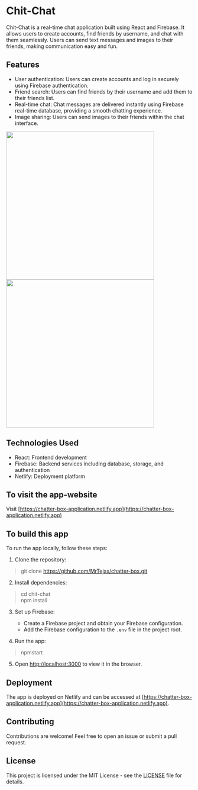 # Chit-Chat

Chit-Chat is a real-time chat application built using React and Firebase. It allows users to create accounts, find friends by username, and chat with them seamlessly. Users can send text messages and images to their friends, making communication easy and fun.

## Features

- User authentication: Users can create accounts and log in securely using Firebase authentication.
- Friend search: Users can find friends by their username and add them to their friends list.
- Real-time chat: Chat messages are delivered instantly using Firebase real-time database, providing a smooth chatting experience.
- Image sharing: Users can send images to their friends within the chat interface.


<image src="https://github.com/MrTejas/chatter-box/assets/72248519/1e6d5b14-fd0e-4a75-bc85-d7d213cb0a4f" width="400">
<image src="https://github.com/MrTejas/chatter-box/assets/72248519/dc189de4-318d-4623-9a0b-1df920f9dd3f" width="400">
   

## Technologies Used

- React: Frontend development
- Firebase: Backend services including database, storage, and authentication
- Netlify: Deployment platform



## To visit the app-website
Visit [https://chatter-box-application.netlify.app](https://chatter-box-application.netlify.app)


## To build this app

To run the app locally, follow these steps:

1. Clone the repository:

> git clone https://github.com/MrTejas/chatter-box.git

2. Install dependencies:
> cd chit-chat \
> npm install

3. Set up Firebase:

   - Create a Firebase project and obtain your Firebase configuration.
   - Add the Firebase configuration to the `.env` file in the project root.

4. Run the app:

> npmstart
5. Open [http://localhost:3000](http://localhost:3000) to view it in the browser.

## Deployment

The app is deployed on Netlify and can be accessed at [https://chatter-box-application.netlify.app](https://chatter-box-application.netlify.app).

## Contributing

Contributions are welcome! Feel free to open an issue or submit a pull request.

## License

This project is licensed under the MIT License - see the [LICENSE](LICENSE) file for details.
